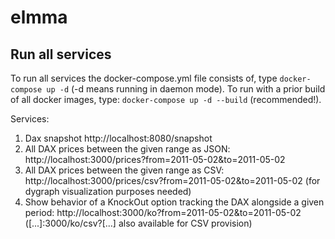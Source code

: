 # elmma

## Run all services

To run all services the docker-compose.yml file consists of, type `docker-compose up -d` (-d means running in daemon mode). To run with a prior build of all docker images, type: `docker-compose up -d --build` (recommended!).

Services:

1. Dax snapshot http://localhost:8080/snapshot
2. All DAX prices between the given range as JSON: http://localhost:3000/prices?from=2011-05-02&to=2011-05-02
3. All DAX prices between the given range as CSV: http://localhost:3000/prices/csv?from=2011-05-02&to=2011-05-02 (for dygraph visualization purposes needed)
4. Show behavior of a KnockOut option tracking the DAX alongside a given period: http://localhost:3000/ko?from=2011-05-02&to=2011-05-02 ([...]:3000/ko/csv?[...] also available for CSV provision)
